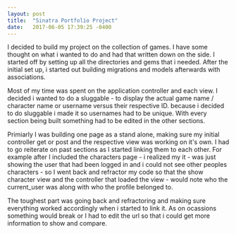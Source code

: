```yaml
---
layout: post
title:  "Sinatra Portfolio Project"
date:   2017-06-05 17:39:25 -0400
---
```



I decided to build my project on the collection of games. I have some thought on what i wanted to do and had that written down on the side. I started off by setting up all the directories and gems that i needed. After the initial set up, i started out building migrations and models afterwards with associations.

Most of my time was spent on the application controller and each view. I decided i wanted to do a sluggable - to display the actual game name / character name or username versus their respective ID. because i decided to do sluggable i made it so usernames had to be unique. With every section being built something had to be edited in the other sections. 

Primiarly I was building one page as a stand alone, making sure my initial controller get or post and the respective view was working on it's own. I had to go reiterate on past sections as I started linking them to each other. For example after I included the characters page - i realized my it - was just showing the user that had been logged in and i could not see other peoples characters - so I went back and refractor my code so that the show character view and the controller that loaded the view - would note who the current_user was along with who the profile belonged to.

The toughest part was going back and refractoring and making sure everything worked accordingly when i started to link it. As on ocassions something would break or I had to edit the url so that i could get more information to show and compare.


